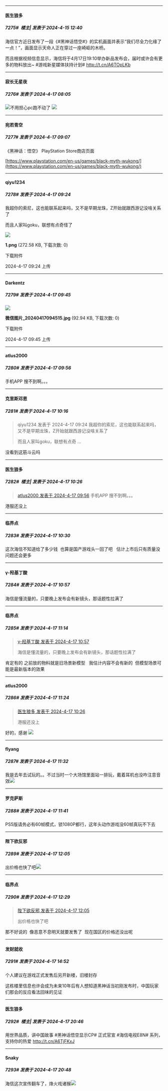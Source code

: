 ﻿
*****

####  医生狼多  
##### 7275#         楼主| 发表于 2024-4-15 12:40

海信官方近日发布了一段《#黑神话悟空#》的实机画面并表示“我们尽全力化缘了一点！”，画面显示天命人正在穿过一座崎岖的木桥。

而且根据视频信息显示，海信将于4月17日19:10举办新品发布会，届时或许会有更多的物料放出~ #游戏新星媒体扶持计划# http://t.cn/A6TOpLKb ​​​


*****

####  寂长无星夜  
##### 7276#       发表于 2024-4-17 08:05

<img src="https://static.saraba1st.com/image/smiley/face2017/015.png" referrerpolicy="no-referrer">不用担心pc跑不动了
<img src="https://p.sda1.dev/17/748a53491cc1dec5f26c16313f300b13/CMP_20240417080453791.png" referrerpolicy="no-referrer">


*****

####  宛若青空  
##### 7277#       发表于 2024-4-17 09:07

《黑神话：悟空》 PlayStation Store商店页面

[https://www.playstation.com/en-us/games/black-myth-wukong/](https://www.playstation.com/en-us/games/black-myth-wukong/)


*****

####  qiyu1234  
##### 7278#       发表于 2024-4-17 09:24

我超你的索尼，这也能联系起来吗，又不是早期龙珠，Z开始就跟西游记没啥关系了

而且人家叫goku，联想有点奇怪了

<img src="https://img.saraba1st.com/forum/202404/17/092429h13ajc6w2z23waoo.png" referrerpolicy="no-referrer">

<strong>1.png</strong> (272.58 KB, 下载次数: 0)

下载附件

2024-4-17 09:24 上传


*****

####  Darkentz  
##### 7279#       发表于 2024-4-17 09:45

<img src="https://img.saraba1st.com/forum/202404/17/094546eiwe9tbaie1rtaeb.jpg" referrerpolicy="no-referrer">

<strong>微信图片_20240417094515.jpg</strong> (92.94 KB, 下载次数: 0)

下载附件

2024-4-17 09:45 上传


*****

####  atlus2000  
##### 7280#       发表于 2024-4-17 09:56

手机APP 搜不到啊。。。


*****

####  克里斯邓恩  
##### 7281#       发表于 2024-4-17 10:16

<blockquote>qiyu1234 发表于 2024-4-17 09:24
我超你的索尼，这也能联系起来吗，又不是早期龙珠，Z开始就跟西游记没啥关系了

而且人家叫goku，联想有点奇 ...</blockquote>
没看到这筋斗云吗


*****

####  医生狼多  
##### 7282#         楼主| 发表于 2024-4-17 10:26

<blockquote><a href="httphttps://bbs.saraba1st.com/2b/forum.php?mod=redirect&amp;goto=findpost&amp;pid=64624444&amp;ptid=1955542" target="_blank">atlus2000 发表于 2024-4-17 09:56</a>
手机APP 搜不到啊。。。</blockquote>
港服还没上

*****

####  临界点  
##### 7283#       发表于 2024-4-17 10:30

这次海信不知道给了多少钱  也算是国产游戏头一回了吧   估计上市后只有质量没问题还会更多


*****

####  γ-羟基丁酸  
##### 7284#       发表于 2024-4-17 10:57

海信是懂流量的，只要晚上发布会有新镜头，那话题性拉满了


*****

####  临界点  
##### 7285#       发表于 2024-4-17 11:14

<blockquote><a href="httphttps://bbs.saraba1st.com/2b/forum.php?mod=redirect&amp;goto=findpost&amp;pid=64625274&amp;ptid=1955542" target="_blank">γ-羟基丁酸 发表于 2024-4-17 10:57</a>

海信是懂流量的，只要晚上发布会有新镜头，那话题性拉满了</blockquote>
肯定有的 之前放的物料就是旧场景新模型   我估计内容不会有新的  但模型场景可能是最新版本的效果


*****

####  atlus2000  
##### 7286#       发表于 2024-4-17 11:24

<blockquote><a href="httphttps://bbs.saraba1st.com/2b/forum.php?mod=redirect&amp;goto=findpost&amp;pid=64624850&amp;ptid=1955542" target="_blank">医生狼多 发表于 2024-4-17 10:26</a>

港服还没上</blockquote>
好的，感谢 <img src="https://static.saraba1st.com/image/smiley/face2017/066.png" referrerpolicy="no-referrer">


*****

####  flyang  
##### 7287#       发表于 2024-4-17 11:32

我是去年去试玩的。。不过当时一个大场馆里面站一排玩，戴着耳机也没咋注意音效<img src="https://static.saraba1st.com/image/smiley/face2017/117.png" referrerpolicy="no-referrer">


*****

####  罗克萨斯  
##### 7288#       发表于 2024-4-17 11:41

PS5版请务必有60帧模式，锁1080P都行，这年头动作游戏没60帧真玩不下去


*****

####  陛下欲反邪  
##### 7289#       发表于 2024-4-17 12:05

出价格也快了吧<img src="https://static.saraba1st.com/image/smiley/face2017/105.png" referrerpolicy="no-referrer">


*****

####  临界点  
##### 7290#       发表于 2024-4-17 12:29

<blockquote><a href="httphttps://bbs.saraba1st.com/2b/forum.php?mod=redirect&amp;goto=findpost&amp;pid=64626136&amp;ptid=1955542" target="_blank">陛下欲反邪 发表于 2024-4-17 12:05</a>

出价格也快了吧</blockquote>
那不好说的  像恶意不息明天就要发售了  现在国区的价格还没出呢


*****

####  发财就收  
##### 7291#       发表于 2024-4-17 14:52

个人建议在游戏正式发售后另开新楼，旧楼封存

这栋楼里信息也许会成为未来10年后有人想知道黑神话当初刚发布时，中国玩家们那会的反应看法回味的见证


*****

####  医生狼多  
##### 7292#         楼主| 发表于 2024-4-17 20:46

用世界品质，讲中国故事
#黑神话悟空显示CP# 正式官宣
#海信电视E8N# 系列，支持你的热爱 http://t.cn/A6TjFKxJ ​​​

*****

####  Snaky  
##### 7293#       发表于 2024-4-17 20:48

海信这次宣传翻车了，烽火戏诸猴<img src="https://static.saraba1st.com/image/smiley/face2017/067.png" referrerpolicy="no-referrer">

